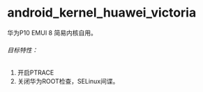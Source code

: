 # android_kernel_huawei_victoria
华为P10 EMUI 8 简易内核自用。

###### 目标特性：
1. 开启PTRACE
2. 关闭华为ROOT检查，SELinux间谍。

